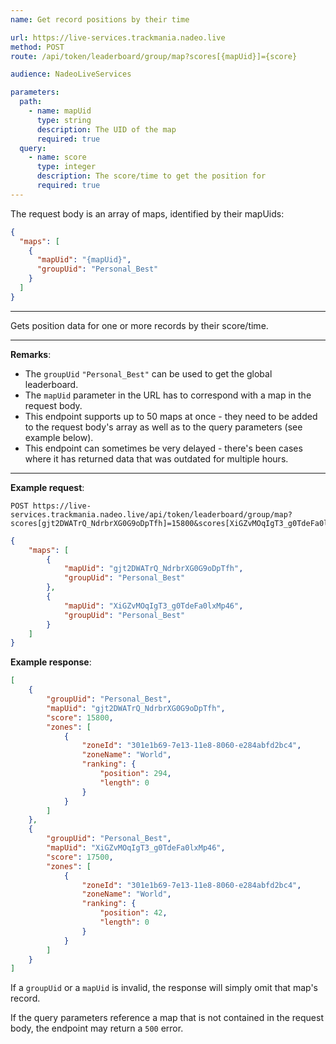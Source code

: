 ```yaml
---
name: Get record positions by their time

url: https://live-services.trackmania.nadeo.live
method: POST
route: /api/token/leaderboard/group/map?scores[{mapUid}]={score}

audience: NadeoLiveServices

parameters:
  path:
    - name: mapUid
      type: string
      description: The UID of the map
      required: true
  query:
    - name: score
      type: integer
      description: The score/time to get the position for
      required: true
---
```


The request body is an array of maps, identified by their mapUids:
```json
{
  "maps": [
    {
      "mapUid": "{mapUid}",
      "groupUid": "Personal_Best"
    }
  ]
}
```

---

Gets position data for one or more records by their score/time.

---

**Remarks**:
- The `groupUid` `"Personal_Best"` can be used to get the global leaderboard.
- The `mapUid` parameter in the URL has to correspond with a map in the request body.
- This endpoint supports up to 50 maps at once - they need to be added to the request body's array as well as to the query parameters (see example below).
- This endpoint can sometimes be very delayed - there's been cases where it has returned data that was outdated for multiple hours.

---

**Example request**:
```plain
POST https://live-services.trackmania.nadeo.live/api/token/leaderboard/group/map?scores[gjt2DWATrQ_NdrbrXG0G9oDpTfh]=15800&scores[XiGZvMOqIgT3_g0TdeFa0lxMp46]=17500
```
```json
{
    "maps": [
        {
            "mapUid": "gjt2DWATrQ_NdrbrXG0G9oDpTfh",
            "groupUid": "Personal_Best"
        },
        {
            "mapUid": "XiGZvMOqIgT3_g0TdeFa0lxMp46",
            "groupUid": "Personal_Best"
        }
    ]
}
```

**Example response**:
```json
[
    {
        "groupUid": "Personal_Best",
        "mapUid": "gjt2DWATrQ_NdrbrXG0G9oDpTfh",
        "score": 15800,
        "zones": [
            {
                "zoneId": "301e1b69-7e13-11e8-8060-e284abfd2bc4",
                "zoneName": "World",
                "ranking": {
                    "position": 294,
                    "length": 0
                }
            }
        ]
    },
    {
        "groupUid": "Personal_Best",
        "mapUid": "XiGZvMOqIgT3_g0TdeFa0lxMp46",
        "score": 17500,
        "zones": [
            {
                "zoneId": "301e1b69-7e13-11e8-8060-e284abfd2bc4",
                "zoneName": "World",
                "ranking": {
                    "position": 42,
                    "length": 0
                }
            }
        ]
    }
]
```

If a `groupUid` or a `mapUid` is invalid, the response will simply omit that map's record.

If the query parameters reference a map that is not contained in the request body, the endpoint may return a `500` error.
